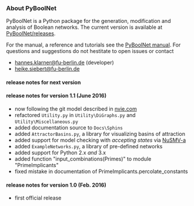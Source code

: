 

### About PyBoolNet
PyBoolNet is a Python package for the generation, modification and analysis of Boolean networks.
The current version is available at [PyBoolNet/releases](http://github.com/hklarner/PyBoolNet/releases).

For the manual, a reference and tutorials see the [PyBoolNet manual](http://github.com/hklarner/PyBoolNet/releases).
For questions and suggestions do not hestitate to open issues or contact

 * hannes.klarner@fu-berlin.de (developer)
 * heike.siebert@fu-berlin.de

#### release notes for next version

#### release notes for version 1.1 (June 2016)
- now following the git model described in [nvie.com](http://nvie.com/posts/a-successful-git-branching-model/)
- refactored `Utility.py` in `Utility\DiGraphs.py` and `Utility\Miscellaneous.py`
- added documentation source to `Docs\Sphins`
- added `AttractorBasins.py`, a library for visualizing basins of attraction
- added support for model checking with _accepting states_ via [NuSMV-a](https://github.com/hklarner/NuSMV-a)
- added `ExampleNetworks.py`, a library of pre-defined networks
- added support for Python 2.x _and_ 3.x
- added function "input_combinations(Primes)" to module "PrimeImplicants"
- fixed mistake in documentation of PrimeImplicants.percolate_constants

#### release notes for version 1.0 (Feb. 2016)
- first official release
